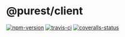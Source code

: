 
# @purest/client

[![npm-version]][npm] [![travis-ci]][travis] [![coveralls-status]][coveralls]




  [npm-version]: http://img.shields.io/npm/v/@purest/client.svg?style=flat-square (NPM Version)
  [travis-ci]: https://img.shields.io/travis/purest/client/master.svg?style=flat-square (Build Status)
  [coveralls-status]: https://img.shields.io/coveralls/purest/client.svg?style=flat-square (Test Coverage)

  [npm]: https://www.npmjs.org/package/@purest/client
  [travis]: https://travis-ci.org/purest/client
  [coveralls]: https://coveralls.io/r/purest/client?branch=master
